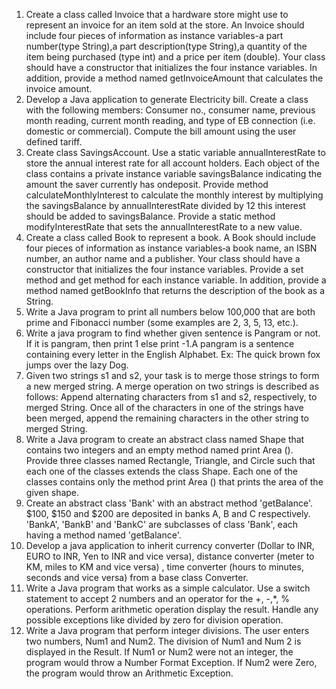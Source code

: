 1.	Create a class called Invoice that a hardware store might use to represent an invoice for an item sold  at  the  store.  An  Invoice  should  include  four  pieces  of  information  as  instance variables-a part number(type String),a part description(type String),a quantity of the item being purchased (type int) and a price per item (double). Your class should have a constructor that initializes the four instance variables. In addition, provide a method named getInvoiceAmount that calculates the invoice amount.
2.	Develop a Java application to generate Electricity bill. Create a class with the following  members:  Consumer  no.,  consumer  name,  previous  month  reading, current month reading, and type of EB connection (i.e. domestic or commercial). Compute the bill amount using the user defined tariff.
3.	Create class SavingsAccount. Use a static variable annualInterestRate to store the annual interest rate for all account holders. Each object of the class contains a private instance variable savingsBalance indicating the amount the saver currently has ondeposit. Provide method calculateMonthlyInterest to calculate the monthly interest by multiplying the savingsBalance by annualInterestRate divided by 12 this interest  should  be  added  to  savingsBalance.  Provide  a  static  method modifyInterestRate that sets the annualInterestRate to a new value.
4.	Create a class called Book to represent a book. A Book should include four pieces of information as instance variables‐a book name, an ISBN number, an author name and a publisher. Your class should have a constructor that initializes the four instance variables. Provide a set method and get method for each instance variable. In addition, provide a method named getBookInfo that returns the description of the book as a String.
5.	Write a Java program to print all numbers below 100,000 that are both prime and Fibonacci number (some examples are 2, 3, 5, 13, etc.).
6.	Write a java program to find whether given sentence is Pangram or not. If it is pangram, then print 1 else print -1.A pangram is a sentence containing every letter in the English Alphabet. Ex: The quick brown fox jumps over the lazy Dog.
7.	Given two strings s1 and s2, your task is to merge those strings to form a new merged string. A merge operation on two strings is described as follows: Append alternating characters from s1 and s2, respectively, to merged String. Once all of the characters in one of the strings have been merged, append the remaining characters in the other string to merged String.
8.	Write a Java program to create an abstract class named Shape that contains two integers and an empty method named print Area (). Provide three classes named Rectangle, Triangle, and Circle such that each one of the classes extends the class Shape. Each one of the classes contains only the method print Area () that prints the area of the given shape.
9.	Create an abstract class 'Bank' with an abstract method 'getBalance'. $100, $150 and $200 are deposited in banks A, B and C respectively. 'BankA', 'BankB' and  'BankC' are subclasses of class 'Bank', each having a method named 'getBalance'.
10.	Develop a java application to inherit currency converter (Dollar to INR, EURO to INR, Yen to INR and vice versa), distance converter (meter to KM, miles to KM and vice versa) , time converter (hours to minutes, seconds and vice versa) from a base class Converter.
11.	Write a Java program that works as a simple calculator. Use a switch statement to accept 2 numbers and an operator for the +, -,*, % operations. Perform arithmetic operation display the result. Handle any possible exceptions like divided by zero for division operation.
12.	Write a Java program that perform integer divisions. The user enters two numbers, Num1 and Num2. The division of Num1 and Num 2 is displayed in the Result. If Num1 or Num2 were not an integer, the program would throw a Number Format Exception. If Num2 were Zero, the program would throw an Arithmetic Exception. 
